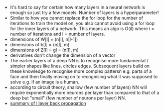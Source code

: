 - It's hard to say for certain how many layers in a neural network is enough so just try a few models. Number of layers is a hyperparameter!
- Similar to how you cannot replace the for loop for the number of iterations to train the model on, you also cannot avoid using a for loop for the inner layers of a network. This means an algo is O(il) where i = number of iterations and l = number of layers.
- dimensions of W[l] = (n[l], n[l-1])
- dimensions of b[l] = (n[l], m)
- dimensions of Z[l] = g[l](a[l]) = (n[l], m)
- derivatives don't change the dimension of a vector
- The earlier layers of a deep NN is to recognise more fundamental / simpler shapes like lines, circles edges. Subsequent layers build on these knowledge to recognise more complex pattersn e.g. parts of a face and then finally moving on to recognising what it was supposed to solve e.g. if an image is a human.
- according to circuit theory, shallow (few number of layers) NN will require exponentially more neurons per layer than compared to that of a deep but "small" (few number of neurons per layer) NN.
- [summary of l layer back propagation](https://www.docdroid.net/b2046PI/matrix-derivative-pdf)